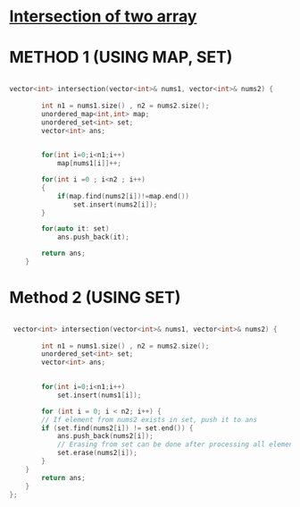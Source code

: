 <h1><a href="https://leetcode.com/problems/intersection-of-two-arrays/description/" target="_blank">Intersection of two array</a></h1>

# METHOD 1 (USING MAP, SET)
```cpp

vector<int> intersection(vector<int>& nums1, vector<int>& nums2) {
        
        int n1 = nums1.size() , n2 = nums2.size();
        unordered_map<int,int> map;
        unordered_set<int> set;
        vector<int> ans;

        
        for(int i=0;i<n1;i++)
            map[nums1[i]]++;

        for(int i =0 ; i<n2 ; i++)
        {
            if(map.find(nums2[i])!=map.end())
                set.insert(nums2[i]);
        }

        for(auto it: set)
            ans.push_back(it);

        return ans;
    }

```

# Method 2 (USING SET)

```cpp

 vector<int> intersection(vector<int>& nums1, vector<int>& nums2) {
        
        int n1 = nums1.size() , n2 = nums2.size();
        unordered_set<int> set;
        vector<int> ans;

        
        for(int i=0;i<n1;i++)
            set.insert(nums1[i]);

        for (int i = 0; i < n2; i++) {
        // If element from nums2 exists in set, push it to ans
        if (set.find(nums2[i]) != set.end()) {
            ans.push_back(nums2[i]);
            // Erasing from set can be done after processing all elements
            set.erase(nums2[i]);
        }
    }
        return ans;
    }
};

```